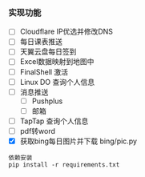 ### 实现功能

- [ ] Cloudflare IP优选并修改DNS
- [ ] 每日课表推送
- [ ] 天翼云盘每日签到
- [ ] Excel数据映射到地图中
- [ ] FinalShell 激活
- [ ] Linux DO 查询个人信息
- [ ] 消息推送
    - [ ] Pushplus
    - [ ] 邮箱
- [ ] TapTap 查询个人信息
- [ ] pdf转word
- [x] 获取bing每日图片并下载 bing/pic.py

```
依赖安装
pip install -r requirements.txt
```

